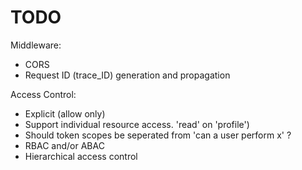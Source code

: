 # TODO

Middleware:
* CORS
* Request ID (trace_ID) generation and propagation

Access Control:
* Explicit (allow only)
* Support individual resource access. 'read' on 'profile')
* Should token scopes be seperated from 'can a user perform x' ?
* RBAC and/or ABAC
* Hierarchical access control
